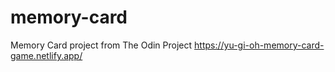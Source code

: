 # memory-card
Memory Card project from The Odin Project
https://yu-gi-oh-memory-card-game.netlify.app/
